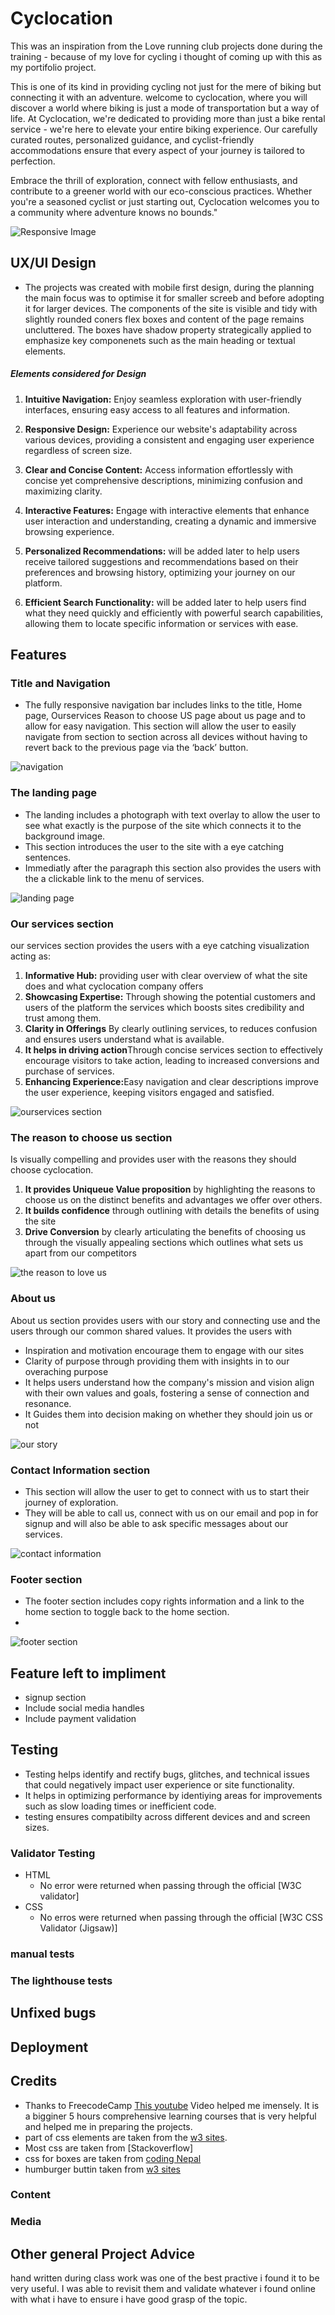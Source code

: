 
# Cyclocation 
This was an inspiration from the Love running club projects done during the training - because of my love for cycling i thought of coming up with this as my portifolio project.

This is one of its kind in providing cycling not just for the mere of biking but connecting it with an adventure.
welcome to cyclocation, where you will discover a world where biking is just a mode of transportation but a way of life.
At Cyclocation, we're dedicated to providing more than just a bike rental service - we're here to elevate your entire biking experience. Our carefully curated routes, personalized guidance, and cyclist-friendly accommodations ensure that every aspect of your journey is tailored to perfection.

Embrace the thrill of exploration, connect with fellow enthusiasts, and contribute to a greener world with our eco-conscious practices. Whether you're a seasoned cyclist or just starting out, Cyclocation welcomes you to a community where adventure knows no bounds."

![Responsive Image](https://github.com/htadicha/Cyclocation-bike-club/assets/57531304/60c039a7-ec02-4d43-b3b5-021a9bc977a4)


## UX/UI Design
- The projects was created with mobile first design, during the planning the main focus was to optimise it for smaller screeb and before adopting it for larger devices.
The components of the site is visible and tidy with slightly rounded coners flex boxes and content of the page remains uncluttered. The boxes have shadow property strategically applied to emphasize key componenets such as the main heading or textual elements.

 ##### Elements considered for Design

1. <strong>Intuitive Navigation:</strong> Enjoy seamless exploration with user-friendly interfaces, ensuring easy access to all features and information.

2. <strong>Responsive Design:</strong> Experience our website's adaptability across various devices, providing a consistent and engaging user experience regardless of screen size.

3. <strong>Clear and Concise Content:</strong> Access information effortlessly with concise yet comprehensive descriptions, minimizing confusion and maximizing clarity.

4. <strong>Interactive Features:</strong> Engage with interactive elements that enhance user interaction and understanding, creating a dynamic and immersive browsing experience.

5. <strong>Personalized Recommendations:</strong> will be added later to help users receive tailored suggestions and recommendations based on their preferences and browsing history, optimizing your journey on our platform.

6. <strong>Efficient Search Functionality:</strong> will be added later to help users find what they need quickly and efficiently with powerful search capabilities, allowing them to locate specific information or services with ease.




## Features
 ### Title and Navigation 
  - The fully responsive navigation bar includes links to the title, Home page, Ourservices Reason to choose US page about us page and  to allow for easy navigation. This section will allow the user to easily navigate from section to section across all devices without having to revert back to the previous page via the ‘back’ button.

   ![navigation](https://github.com/htadicha/Cyclocation-bike-club/assets/57531304/77a65967-b356-47d8-a30c-c36c0b30c477)

### The landing page
- The landing includes a photograph with text overlay to allow the user to see what exactly is the purpose of the site which connects it to the background image.
- This section introduces the user to the site with a eye catching sentences.
- Immediatly after the paragraph this section also provides the users with the a clickable link to the menu of services. 

 ![landing page](https://github.com/htadicha/Cyclocation-bike-club/assets/57531304/f9890e78-f561-4500-b7d6-402e8dd618b0)


### Our services section
our services section provides the users with a eye catching visualization acting as:
1. <strong>Informative Hub:</strong> providing user with clear overview of what the site does and what cyclocation company offers
2. <strong>Showcasing Expertise:</strong> Through showing the potential customers and users of the platform the services which boosts sites credibility and trust among them.
3. <strong>Clarity in Offerings</strong> By clearly outlining services, to reduces confusion and ensures users understand what is available.
4. <strong>It helps in driving action</strong>Through concise services section to effectively encourage visitors to take action, leading to increased conversions and purchase of services.
5. <strong>Enhancing Experience:</strong>Easy navigation and clear descriptions improve the user experience, keeping visitors engaged and satisfied.

![ourservices section](https://github.com/htadicha/Cyclocation-bike-club/assets/57531304/32151ba1-5906-406b-8c98-34d335f16675)

### The reason to choose us section
Is visually compelling and provides user with the reasons they should choose cyclocation.
1. <strong>It provides Uniqueue Value proposition</strong> by highlighting the reasons to choose us on the distinct benefits and advantages we offer over others.
2. <strong>It builds confidence</strong> through outlining with details the benefits of using the site
3. <strong>Drive Conversion</strong> by clearly articulating the benefits of choosing us through the visually appealing  sections which outlines what sets us apart from our competitors

![the reason to love us](https://github.com/htadicha/Cyclocation-bike-club/assets/57531304/98dc2fda-6e6c-436c-901d-35034833ccc7)

###  About us
About us section provides users with our story and connecting use and the users through our common shared values. It provides the users with 
- Inspiration and motivation encourage them to engage with our sites
- Clarity of purpose through providing them with insights in to our overaching purpose
- It helps users understand how the company's mission and vision align with their own values and goals, fostering a sense of connection and resonance.
- It Guides them into decision making on whether they should join us or not

![our story](https://github.com/htadicha/Cyclocation-bike-club/assets/57531304/a88cb5e9-f87b-4896-89da-e78744b10b4f)

### Contact Information section
- This section will allow the user to get to connect with us to start their journey of exploration.
- They will be able to call us, connect with us on our email and pop in for signup and will also be able to ask specific messages about our services.

![contact information](https://github.com/htadicha/Cyclocation-bike-club/assets/57531304/52cd77a7-59c5-43e7-9db7-cd327c1f088c)

### Footer section
- The footer section includes copy rights information and a link to the home section to toggle back to the home section.
-  
![footer section](https://github.com/htadicha/Cyclocation-bike-club/assets/57531304/ef1cb34d-c9c1-4b43-9490-f86276384369)
 ## Feature left to impliment
 - signup section 
 - Include social media handles
 - Include payment validation
 ## Testing
 -  Testing helps identify and rectify bugs, glitches, and technical issues that could negatively impact user experience or site functionality.
 - It helps in optimizing performance by identiying areas for improvements such as slow loading times or inefficient code.
 - testing ensures compatibilty across different devices and and screen sizes. 
 ### Validator Testing
 - HTML
    -  No error were returned when passing through the official [W3C validator]
- CSS
  - No erros were returned when passing through the official [W3C CSS Validator (Jigsaw)]
### manual tests
### The lighthouse tests

 ## Unfixed bugs
 ## Deployment

 ## Credits
 
 - Thanks to FreecodeCamp [This youtube](https://www.youtube.com/watch?v=a_iQb1lnAEQ) Video helped me imensely. It is a bigginer 5 hours comprehensive learning courses that is very helpful and helped me in preparing the projects.
 - part of css elements are taken from the [w3 sites](https://www.w3.org/TR/2015/WD-SVG2-20150915/single-page.html).
 - Most css are taken from [Stackoverflow]
 -  css for boxes  are taken from [coding Nepal](https://www.codingnepalweb.com/create-responsive-cards-in-html-css/)
 - humburger buttin taken from [w3 sites](https://www.w3.org/TR/SVG2/struct.html#:~:text=An%20'xmlns'%20attribute%20without%20a,80%22%20height%3D%2280%22)
 ### Content
 ### Media

 ## Other  general Project Advice
hand written during class work was one of the best practive i found it to be very useful. 
I was able to revisit them and validate whatever i found online with what i have to ensure i have good grasp of the topic.

